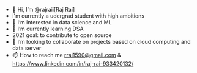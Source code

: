 - 👋 Hi, I’m @rajraii[Raj Rai]
- i'm currently a udergrad student with high ambitions 
- 👀 I’m interested in data science and ML
- 🌱 I’m currently learning DSA
- 2021 goal: to contribute to open source
- 💞️ I’m looking to collaborate on projects based on cloud computing and data server
- 📫 How to reach me rrai1590@gmail.com & https://www.linkedin.com/in/raj-rai-933420132/

<!---
rajraii/rajraii is a ✨ special ✨ repository because its `README.md` (this file) appears on your GitHub profile.
You can click the Preview link to take a look at your changes.
--->
